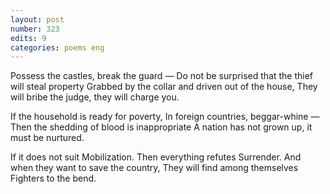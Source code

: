 ```yaml
---
layout: post
number: 323
edits: 9
categories: poems eng
---
```


Possess the castles, break the guard —
Do not be surprised that the thief will steal property
Grabbed by the collar and driven out of the house,
They will bribe the judge, they will charge you.

If the household is ready for poverty, 
In foreign countries, beggar-whine —
Then the shedding of blood is inappropriate
A nation has not grown up, it must be nurtured.

If it does not suit
Mobilization.
Then everything refutes 
Surrender.
And when they want to save the country, 
They will find among themselves
Fighters to the bend.
